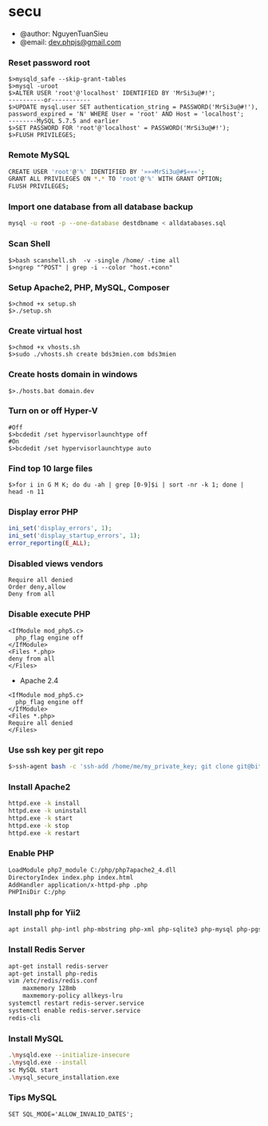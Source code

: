 # secu
- @author: NguyenTuanSieu
- @email: dev.phpjs@gmail.com

### Reset password root
```
$>mysqld_safe --skip-grant-tables
$>mysql -uroot
$>ALTER USER 'root'@'localhost' IDENTIFIED BY 'MrSi3u@#!';
----------or-----------
$>UPDATE mysql.user SET authentication_string = PASSWORD('MrSi3u@#!'), password_expired = 'N' WHERE User = 'root' AND Host = 'localhost';
--------MySQL 5.7.5 and earlier
$>SET PASSWORD FOR 'root'@'localhost' = PASSWORD('MrSi3u@#!');
$>FLUSH PRIVILEGES;
```

### Remote MySQL
```bash
CREATE USER 'root'@'%' IDENTIFIED BY '»»»MrSi3u@#$«««';
GRANT ALL PRIVILEGES ON *.* TO 'root'@'%' WITH GRANT OPTION;
FLUSH PRIVILEGES;
```
### Import one database from all database backup
```bash
mysql -u root -p --one-database destdbname < alldatabases.sql
```

### Scan Shell

```
$>bash scanshell.sh  -v -single /home/ -time all
$>ngrep "^POST" | grep -i --color "host.+conn"
```

### Setup Apache2, PHP, MySQL, Composer

```
$>chmod +x setup.sh
$>./setup.sh
```

### Create virtual host

```
$>chmod +x vhosts.sh
$>sudo ./vhosts.sh create bds3mien.com bds3mien
```
### Create hosts domain in windows

```
$>./hosts.bat domain.dev
```
### Turn on or off Hyper-V

```
#Off
$>bcdedit /set hypervisorlaunchtype off
#On
$>bcdedit /set hypervisorlaunchtype auto
```

### Find top 10 large files

```
$>for i in G M K; do du -ah | grep [0-9]$i | sort -nr -k 1; done | head -n 11
```

### Display error PHP

```php
ini_set('display_errors', 1);
ini_set('display_startup_errors', 1);
error_reporting(E_ALL);
```

### Disabled views vendors

```.htaccess
Require all denied
Order deny,allow
Deny from all
```

### Disable execute PHP

```.htaccess
<IfModule mod_php5.c>
  php_flag engine off
</IfModule>
<Files *.php>
deny from all
</Files>
```
* Apache 2.4

```.htaccess
<IfModule mod_php5.c>
  php_flag engine off
</IfModule>
<Files *.php>
Require all denied
</Files>
```

### Use ssh key per git repo

```bash
$>ssh-agent bash -c 'ssh-add /home/me/my_private_key; git clone git@bitbucket.org:uname/test-git-repo.git'
```

### Install Apache2

```bash
httpd.exe -k install
httpd.exe -k uninstall
httpd.exe -k start
httpd.exe -k stop
httpd.exe -k restart
```
### Enable PHP
```bash
LoadModule php7_module C:/php/php7apache2_4.dll
DirectoryIndex index.php index.html
AddHandler application/x-httpd-php .php
PHPIniDir C:/php
```
### Install php for Yii2

```bash
apt install php-intl php-mbstring php-xml php-sqlite3 php-mysql php-pgsql php-memcache php-apcu php-gd php-imagick php-redis
```
### Install Redis Server

```bash
apt-get install redis-server
apt-get install php-redis
vim /etc/redis/redis.conf
    maxmemory 128mb
    maxmemory-policy allkeys-lru
systemctl restart redis-server.service
systemctl enable redis-server.service
redis-cli
```
### Install MySQL

```bash
.\mysqld.exe --initialize-insecure
.\mysqld.exe --install
sc MySQL start
.\mysql_secure_installation.exe
```

### Tips MySQL

```
SET SQL_MODE='ALLOW_INVALID_DATES';
```
